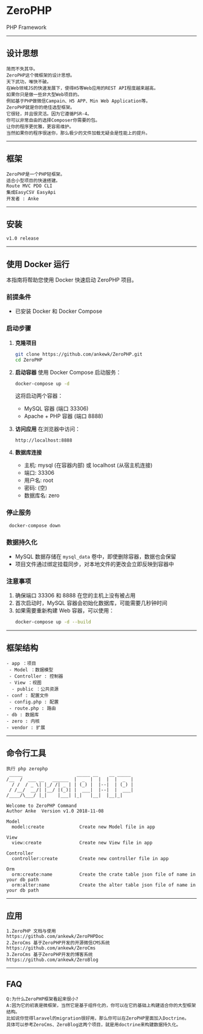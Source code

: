 # ZeroPHP
PHP Framework

---

## 设计思想
```
简而不失其华。
ZeroPHP这个微框架的设计思想。
天下武功，唯快不破。
在Web领域JS的快速发展下，使得H5等Web应用的REST API程度越来越高。
如果你只是做一些非大型Web项目的。
例如基于PHP做微信Campain、H5 APP、Min Web Application等。 
ZeroPHP就是你的绝佳选型框架。
它很轻，并且很灵活。因为它遵循PSR-4。
你可以非常自由的选择Composer你需要的包。
让你的程序更优雅，更容易维护。
当然如果你的程序很迷你，那么极少的文件加载无疑会是性能上的提升。
```
---

## 框架
```
ZeroPHP是一个PHP轻框架。
适合小型项目的快速搭建。
Route MVC PDO CLI
集成EasyCSV EasyApi
开发者 : Anke
```

---

## 安装
```
v1.0 release
```

---

## 使用 Docker 运行

本指南将帮助您使用 Docker 快速启动 ZeroPHP 项目。

### 前提条件
- 已安装 Docker 和 Docker Compose

### 启动步骤

1. **克隆项目**
   ```bash
   git clone https://github.com/ankewk/ZeroPHP.git
   cd ZeroPHP
   ```

2. **启动容器**
   使用 Docker Compose 启动服务：
   ```bash
   docker-compose up -d
   ```
   这将启动两个容器：
   - MySQL 容器 (端口 33306)
   - Apache + PHP 容器 (端口 8888)

3. **访问应用**
   在浏览器中访问：
   ```
   http://localhost:8888
   ```

4. **数据库连接**
   - 主机: mysql (在容器内部) 或 localhost (从宿主机连接)
   - 端口: 33306
   - 用户名: root
   - 密码: (空)
   - 数据库名: zero

### 停止服务
```bash
 docker-compose down
```

### 数据持久化
- MySQL 数据存储在 `mysql_data` 卷中，即使删除容器，数据也会保留
- 项目文件通过绑定挂载同步，对本地文件的更改会立即反映到容器中

### 注意事项
1. 确保端口 33306 和 8888 在您的主机上没有被占用
2. 首次启动时，MySQL 容器会初始化数据库，可能需要几秒钟时间
3. 如果需要重新构建 Web 容器，可以使用：
   ```bash
   docker-compose up -d --build
   ```

---

## 框架结构
```
- app ：项目
 - Model ：数据模型
 - Controller : 控制器
 - View ：视图
  - public ：公共资源
- conf : 配置文件
 - config.php : 配置
 - route.php : 路由
- db : 数据库
- zero : 内核
- vendor : 扩展
```
---

## 命令行工具
```
执行 php zerophp
 _____                    _____ __    __ _____
/__  /  ___ __   ______  |  _  |  |  |  |  _  |
  / /  / _ \| |_/ /| _ | | (_) |  |--|  | (_) |
 / /__/  __/| |__/ |(_)| |  ___|  |--|  |  ___|
/____/\___/ |_|    |___| |_|   |__|  |__|_|

Welcome to ZeroPHP Command
Author Anke  Version v1.0 2018-11-08

Model
  model:create             Create new Model file in app

View
  view:create              Create new View file in app

Controller
  controller:create        Create new controller file in app

Orm
  orm:create:name          Create the crate table json file of name in your db path
  orm:alter:name           Create the alter table json file of name in your db path

```
---

## 应用
```
1.ZeroPHP 文档与使用
https://github.com/ankewk/ZeroPHPDoc
2.ZeroCms 基于ZeroPHP开发的开源微信CMS系统
https://github.com/ankewk/ZeroCms
3.ZeroCms 基于ZeroPHP开发的博客系统
https://github.com/ankewk/ZeroBlog
```
---

## FAQ
```
Q:为什么ZeroPHP框架看起来很小?
A:因为它的初衷是微框架，当然它是基于组件化的，你可以在它的基础上构建适合你的大型框架结构。
比如说你觉得laravel的migration很好用，那么你可以在ZeroPHP里面加入Doctrine。
具体可以参考ZeroCms、ZeroBlog这两个项目，就是用doctrine来构建数据持久化。
```